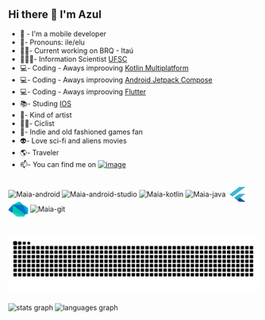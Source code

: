 ## Hi there 👋 I'm Azul   

* 📱 - I'm a mobile developer  
* 🌈- Pronouns: ile/elu 
* 👩‍💻- Current working on BRQ - Itaú  
* 👩🏻‍🎓- Information Scientist [UFSC](http://ufsc.br/)
* 💻- Coding - Aways improoving [Kotlin Multiplatform](https://kotlinlang.org/docs/multiplatform.html)
* 💻- Coding - Aways improoving [Android Jetpack Compose](https://developer.android.com/jetpack/compose)
* 💻- Coding - Aways improoving [Flutter](https://flutter.dev/)
* 📚- Studing [IOS](https://www.hackingwithswift.com/100/swiftui)
* 🎨- Kind of artist  
* 🚴‍♀️- Ciclist 
* 👾- Indie and old fashioned games fan 
* 👽- Love sci-fi and aliens movies 
* 🌎- Traveler
* 📫- You can find me on  [![image](https://user-images.githubusercontent.com/38637390/170611187-d0f41af2-7357-477f-848a-d28bf42b7aa6.png)](https://www.linkedin.com/in/azul-maia-savioli-%F0%9F%8C%88-238322122/) 

<div style="display: inline_block"><br>
 <img align="center" alt="Maia-android" height="30" width="40" src="https://cdn.jsdelivr.net/gh/devicons/devicon/icons/android/android-plain.svg" />
 <img align="center" alt="Maia-android-studio" height="30" width="40" src="https://cdn.jsdelivr.net/gh/devicons/devicon/icons/androidstudio/androidstudio-plain.svg" />
 <img align="center" alt="Maia-kotlin" height="30" width="40" src="https://cdn.jsdelivr.net/gh/devicons/devicon/icons/kotlin/kotlin-original.svg" />
 <img align="center" alt="Maia-java" height="30" width="40" src="https://cdn.jsdelivr.net/gh/devicons/devicon/icons/java/java-original.svg" />

 <img align="center" alt="Maia-flutter" height="30" width="40" src="https://raw.githubusercontent.com/devicons/devicon/master/icons/flutter/flutter-original.svg">
  
 <img align="center" alt="Maia-dart" height="30" width="40" src="https://raw.githubusercontent.com/devicons/devicon/1119b9f84c0290e0f0b38982099a2bd027a48bf1/icons/dart/dart-original.svg">
  
 <img align="center" alt="Maia-git" height="30" width="40" src="https://cdn.jsdelivr.net/gh/devicons/devicon/icons/git/git-plain.svg" />
</div>

  ###

<br clear="both">

<img src="https://raw.githubusercontent.com/azulsavioli/azulsavioli/output/snake.svg" alt="Snake animation" />

###

<div>
  <img src="https://github-readme-stats.vercel.app/api?username=azulsavioli&hide_title=false&hide_rank=false&show_icons=true&include_all_commits=true&count_private=true&disable_animations=false&theme=dracula&locale=en&hide_border=false&order=1" height="150" alt="stats graph"  />
  <img src="https://github-readme-stats.vercel.app/api/top-langs?username=azulsavioli&locale=en&hide_title=false&layout=compact&card_width=320&langs_count=5&theme=dracula&hide_border=false&order=2" height="150" alt="languages graph"  />
</div>

###

